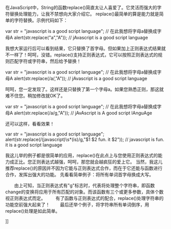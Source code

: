 在JavaScript中，String的函数replace()简直太让人喜爱了。它灵活而强大的字符替换处理能力，让我不禁想向大家介绍它。
replace()最简单的算是能力就是简单的字符替换。示例代码如下：


var str = "javascript is a good script language";
// 在此我想将字母a替换成字母A
alert(str.replace("a","A"));
// jAvascript is a good script language


我想大家运行后可以看到结果，它只替换了首字母。但如果加上正则表达式结果就不一样了！呵呵，没错。replace()支持正则表达式，它可以按照正则表达式的规则匹配字符或字符串，然后给予替换！


var str = "javascript is a good script language";
// 在此我想将字母a替换成字母A
alert(str.replace(/a/,"A"));
// jAvascript is a good script language



呵呵，您一定发现了。这样还是只替换了第一个字母a。如果您熟悉正则，那这就难不住您。稍加修改就OK了。


var str = "javascript is a good script language";
// 在此我想将字母a替换成字母A
alert(str.replace(/a/g,"A"));
// jAvAscript is A good script lAnguAge


还可以这样，看看效果！


var str = "javascript is a good script language";
alert(str.replace(/(javascript)\s*(is)/g,"$1 $2 fun. it $2"));
// javascript is fun. it is a good script language



我这儿举的例子都是很简单的应用，replace()在此点上与您使用正则表达式的能力成正比。您正则表达式越强，呵呵，那您就会越疯狂的爱上它。
当然，我这儿推荐replace()的原因并不因为它能与正则表达式合作，而在于它还能与函数进行合作，发挥出强大的功能。
先看看简单例子：将所有单词首字母换成大写。



<script language="javascript">
var strM = "javascript is a good script language";
function change(word) {
　return word.indexOf(0).toUpperCase()+word.substring(1);
}
alert(strM.replace(/\b\w+\b/g,change));
</script>



　　由上可知，当正则表达式有"g"标志时，代表将处理整个字符串，即函数change的变换将应用于所有匹配的对象。而该函数有三个或更多参数，具体个数视正则表达式而定。
　　有了函数与正则表达式的配合，replace()处理字符串的功能空前强大起来了！
　　最后还举个例子，将字符串所有单词倒序，用replace()处理是如此简单。



<script language="javascript">
var strM = "javascript is a good script language";
function change(word) {
	var result = word.match(/(\w)/g);
	if(result) {
		var str = "";
		for(var i=result.length-1; i>=0; i-- ) {
　　 str += result;
　}
　return str;
}
else
{
　 return "null";
}
}
alert(strM.replace(/\b(\w)+\b/g,change));
</script> 
 


]]